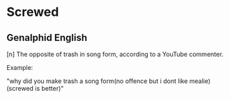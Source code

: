 # Screwed
## Genalphid English

[n] The opposite of trash in song form, according to a YouTube commenter.

Example:

"why did you make trash a song form(no offence but i dont like mealie) (screwed is better)"